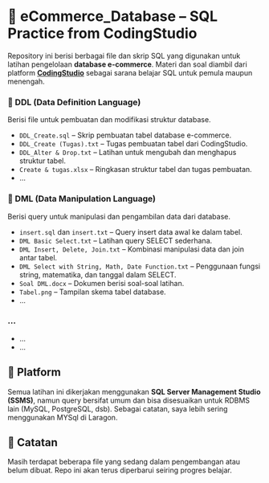 # 🛒 eCommerce_Database – SQL Practice from CodingStudio

Repository ini berisi berbagai file dan skrip SQL yang digunakan untuk latihan pengelolaan **database e-commerce**. Materi dan soal diambil dari platform **[CodingStudio](https://codingstudio.id/)** sebagai sarana belajar SQL untuk pemula maupun menengah.

### 📁 DDL (Data Definition Language)
Berisi file untuk pembuatan dan modifikasi struktur database.
- `DDL_Create.sql` – Skrip pembuatan tabel database e-commerce.
- `DDL_Create (Tugas).txt` – Tugas pembuatan tabel dari CodingStudio.
- `DDL_Alter & Drop.txt` – Latihan untuk mengubah dan menghapus struktur tabel.
- `Create & tugas.xlsx` – Ringkasan struktur tabel dan tugas pembuatan.
- ...

### 📁 DML (Data Manipulation Language)
Berisi query untuk manipulasi dan pengambilan data dari database.
- `insert.sql` dan `insert.txt` – Query insert data awal ke dalam tabel.
- `DML Basic Select.txt` – Latihan query SELECT sederhana.
- `DML Insert, Delete, Join.txt` – Kombinasi manipulasi data dan join antar tabel.
- `DML Select with String, Math, Date Function.txt` – Penggunaan fungsi string, matematika, dan tanggal dalam SELECT.
- `Soal DML.docx` – Dokumen berisi soal-soal latihan.
- `Tabel.png` – Tampilan skema tabel database.
- ...

### ...
- ...
- ...

## 🚀 Platform
Semua latihan ini dikerjakan menggunakan **SQL Server Management Studio (SSMS)**, namun query bersifat umum dan bisa disesuaikan untuk RDBMS lain (MySQL, PostgreSQL, dsb). Sebagai catatan, saya lebih sering menggunakan MYSql di Laragon.

## 📝 Catatan
Masih terdapat beberapa file yang sedang dalam pengembangan atau belum dibuat. Repo ini akan terus diperbarui seiring progres belajar.
